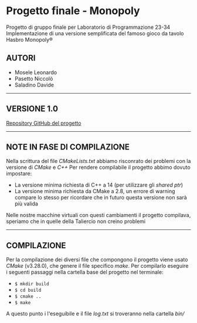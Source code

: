 # Progetto finale - Monopoly

Progetto di gruppo finale per Laboratorio di Programmazione 23-34
Implementazione di una versione semplificata del famoso gioco da tavolo Hasbro Monopoly®

## **AUTORI**
 
 - Mosele Leonardo
 - Pasetto Niccolò
 - Saladino Davide

---

## **VERSIONE 1.0**

[Repository GitHub del progetto](https://github.com/paznico/Monopoly "GitHub repo")

---

## **NOTE IN FASE DI COMPILAZIONE**

Nella scrittura del file _CMakeLists.txt_ abbiamo risconrato dei problemi con la versione di _CMake_ e _C++_
Per rendere compilabile il progetto abbimo dovuto impostare:

 - La versione minima richiesta di C++ a 14 (per utilizzare gli _shared ptr_)
 - La versione minima richiesta da CMake a 2.8, un errore di warning compare lo stesso per ricordare che in futuro questa versione non sarà più valida

Nelle nostre macchine virtuali con questi cambiamenti il progetto compilava, speriamo che in quelle della Taliercio non creino problemi

---

## **COMPILAZIONE**

Per la compilazione dei diversi file che compongono il progetto viene usato _CMake_ (v3.28.0), che genere il file specifico _make_.
Per compilarlo eseguire i seguenti passaggi nella cartella base del progetto nel terminale:

 - ``` $ mkdir build ```
 - ``` $ cd build ```
 - ``` $ cmake .. ```
 - ``` $ make ```

A questo punto i l'eseguibile e il file _log.txt_ si troveranno nella cartella _bin/_
